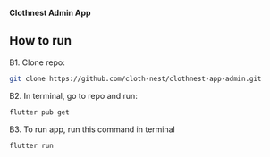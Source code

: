 **Clothnest Admin App**
## How to run
B1. Clone repo:
```bash
git clone https://github.com/cloth-nest/clothnest-app-admin.git
```
B2. In terminal, go to repo and run:
```bash
flutter pub get
```

B3. To run app, run this command in terminal
```bash
flutter run
```
